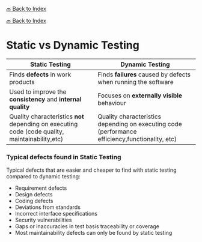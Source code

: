 [🔙 Back to Index](../index.md)

[🔙 Back to Index](../index.md)

# Static vs Dynamic Testing

| Static Testing                                                                                  | Dynamic Testing                                                                                 |
|-------------------------------------------------------------------------------------------------|-------------------------------------------------------------------------------------------------|
| Finds **defects** in work products                                                              | Finds **failures** caused by defects when running the software                                  |
| Used to improve the **consistency** and **internal quality**                                    | Focuses on **externally visible** behaviour                                                      |
| Quality characteristics **not** depending on executing code (code quality, maintainability,etc) | Quality characteristics depending on executing code (performance efficiency,functionality, etc) |


### Typical defects found in Static Testing
Typical defects that are easier and cheaper to find with static testing compared to dynamic testing:
* Requirement defects
* Design defects
* Coding defects
* Deviations from standards
* Incorrect interface specifications
* Security vulnerabilities
* Gaps or inaccuracies in test basis traceability or coverage
* Most maintainability defects can only be found by static testing